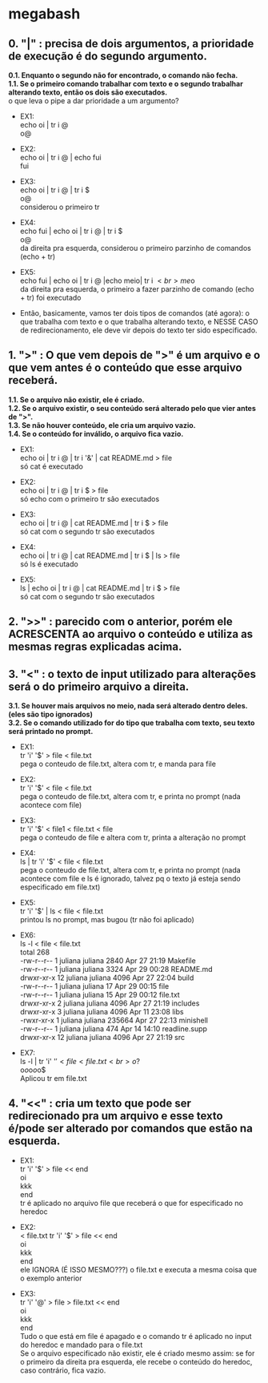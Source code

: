 # megabash

## 0. "|" : precisa de dois argumentos, a prioridade de execução é do segundo argumento.
<strong>0.1. Enquanto o segundo não for encontrado, o comando não fecha.<br>
1.1. Se o primeiro comando trabalhar com texto e o segundo trabalhar alterando texto, então os dois são executados.<br></strong>
o que leva o pipe a dar prioridade a um argumento?

- EX1:<br>
echo oi | tr i @<br>
o@

- EX2:<br>
echo oi | tr i @ | echo fui<br>
fui

- EX3:<br>
echo oi | tr i @ | tr i $<br>
o@<br>
considerou o primeiro tr

- EX4:<br>
echo fui | echo oi | tr i @ | tr i $<br>
o@<br>
da direita pra esquerda, considerou o primeiro parzinho de comandos (echo + tr)

- EX5:<br>
echo fui | echo oi | tr i @ |echo meio| tr i $<br>
me$o<br>
da direita pra esquerda, o primeiro a fazer parzinho de comando (echo + tr) foi executado

- Então, basicamente, vamos ter dois tipos de comandos (até agora): o que trabalha com texto e o que trabalha alterando texto, e NESSE CASO de redirecionamento, ele deve vir depois do texto ter sido especificado.

## 1. ">" : O que vem depois de ">" é um arquivo e o que vem antes é o conteúdo que esse arquivo receberá.
<strong>1.1. Se o arquivo não existir, ele é criado.<br>
1.2. Se o arquivo existir, o seu conteúdo será alterado pelo que vier antes de ">".<br>
1.3. Se não houver conteúdo, ele cria um arquivo vazio.<br>
1.4. Se o conteúdo for inválido, o arquivo fica vazio.</strong>

- EX1:<br>
echo oi | tr i @ | tr i '&' | cat README.md  > file<br>
só cat é executado

- EX2:<br>
echo oi | tr i @ | tr i $ > file<br>
só echo com o primeiro tr são executados

- EX3:<br>
echo oi | tr i @ | cat README.md | tr i $ > file<br>
só cat com o segundo tr são executados

- EX4:<br>
echo oi | tr i @ | cat README.md | tr i $ | ls > file<br>
só ls é executado

- EX5:<br>
ls | echo oi | tr i @ | cat README.md | tr i $ > file<br>
só cat com o segundo tr são executados


## 2. ">>" : parecido com o anterior, porém ele ACRESCENTA ao arquivo o conteúdo e utiliza as mesmas regras explicadas acima.


## 3. "<" : o texto de input utilizado para alterações será o do primeiro arquivo a direita.
<strong>3.1. Se houver mais arquivos no meio, nada será alterado dentro deles. (eles são tipo ignorados)<br>
3.2. Se o comando utilizado for do tipo que trabalha com texto, seu texto será printado no prompt.</strong>

- EX1:<br>
tr 'i' '$' > file < file.txt<br>
pega o conteudo de file.txt, altera com tr, e manda para file

- EX2:<br>
tr 'i' '$' < file < file.txt<br>
pega o conteudo de file.txt, altera com tr, e printa no prompt (nada acontece com file)

- EX3:<br>
tr 'i' '$' < file1 < file.txt < file<br>
pega o conteudo de file e altera com tr, printa a alteração no prompt

- EX4:<br>
ls | tr 'i' '$' < file < file.txt<br>
pega o conteudo de file.txt, altera com tr, e printa no prompt (nada acontece com file e ls é ignorado, talvez pq o texto já esteja sendo especificado em file.txt)

- EX5:<br>
tr 'i' '$' | ls < file < file.txt<br>
printou ls no prompt, mas bugou (tr não foi aplicado)

- EX6:<br>
ls -l < file < file.txt<br>
total 268<br>
-rw-r--r--  1 juliana juliana   2840 Apr 27 21:19 Makefile <br>
-rw-r--r--  1 juliana juliana   3324 Apr 29 00:28 README.md<br>
drwxr-xr-x 12 juliana juliana   4096 Apr 27 22:04 build<br>
-rw-r--r--  1 juliana juliana     17 Apr 29 00:15 file<br>
-rw-r--r--  1 juliana juliana     15 Apr 29 00:12 file.txt<br>
drwxr-xr-x  2 juliana juliana   4096 Apr 27 21:19 includes<br>
drwxr-xr-x  3 juliana juliana   4096 Apr 11 23:08 libs<br>
-rwxr-xr-x  1 juliana juliana 235664 Apr 27 22:13 minishell<br>
-rw-r--r--  1 juliana juliana    474 Apr 14 14:10 readline.supp<br>
drwxr-xr-x 12 juliana juliana   4096 Apr 27 21:19 src

- EX7:<br>
ls -l | tr 'i' '$' < file < file.txt<br>
o$?<br>
o$o$o$o$o$<br>
Aplicou tr em file.txt

## 4. "<<" : cria um texto que pode ser redirecionado pra um arquivo e esse texto é/pode ser alterado por comandos que estão na esquerda.

- EX1:<br>
tr 'i' '$' > file << end<br>
oi<br>
kkk<br>
end<br>
tr é aplicado no arquivo file que receberá o que for especificado no heredoc

- EX2:<br>
< file.txt tr 'i' '$' > file << end<br>
oi<br>
kkk<br>
end<br>
ele IGNORA (É ISSO MESMO???) o file.txt e executa a mesma coisa que o exemplo anterior

- EX3:<br>
tr 'i' '@' > file > file.txt << end<br>
oi<br>
kkk<br>
end<br>
Tudo o que está em file é apagado e o comando tr é aplicado no input do heredoc e mandado para o file.txt<br>
Se o arquivo especificado não existir, ele é criado mesmo assim: se for o primeiro da direita pra esquerda, ele recebe o conteúdo do heredoc, caso contrário, fica vazio.<br>
